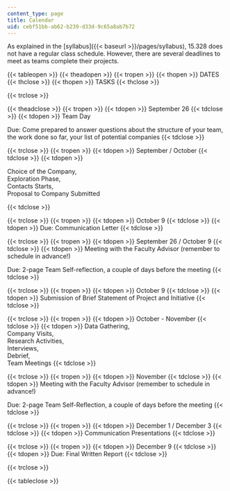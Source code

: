 ```yaml
---
content_type: page
title: Calendar
uid: cebf51bb-ab62-b239-d33d-9c65a8ab7b72
---
```


As explained in the [syllabus]({{< baseurl >}}/pages/syllabus), 15.328 does not have a regular class schedule. However, there are several deadlines to meet as teams complete their projects.

{{< tableopen >}}
{{< theadopen >}}
{{< tropen >}}
{{< thopen >}}
DATES
{{< thclose >}}
{{< thopen >}}
TASKS
{{< thclose >}}

{{< trclose >}}

{{< theadclose >}}
{{< tropen >}}
{{< tdopen >}}
September 26
{{< tdclose >}}
{{< tdopen >}}
Team Day  
  
Due: Come prepared to answer questions about the structure of your team, the work done so far, your list of potential companies
{{< tdclose >}}

{{< trclose >}}
{{< tropen >}}
{{< tdopen >}}
September / October
{{< tdclose >}}
{{< tdopen >}}


Choice of the Company,  
Exploration Phase,  
Contacts Starts,  
Proposal to Company Submitted


{{< tdclose >}}

{{< trclose >}}
{{< tropen >}}
{{< tdopen >}}
October 9
{{< tdclose >}}
{{< tdopen >}}
Due: Communication Letter
{{< tdclose >}}

{{< trclose >}}
{{< tropen >}}
{{< tdopen >}}
September 26 / October 9
{{< tdclose >}}
{{< tdopen >}}
Meeting with the Faculty Advisor (remember to schedule in advance!)  
  
Due: 2-page Team Self-reflection, a couple of days before the meeting
{{< tdclose >}}

{{< trclose >}}
{{< tropen >}}
{{< tdopen >}}
October 9
{{< tdclose >}}
{{< tdopen >}}
Submission of Brief Statement of Project and Initiative
{{< tdclose >}}

{{< trclose >}}
{{< tropen >}}
{{< tdopen >}}
October - November
{{< tdclose >}}
{{< tdopen >}}
Data Gathering,  
Company Visits,  
Research Activities,  
Interviews,  
Debrief,  
Team Meetings
{{< tdclose >}}

{{< trclose >}}
{{< tropen >}}
{{< tdopen >}}
November
{{< tdclose >}}
{{< tdopen >}}
Meeting with the Faculty Advisor (remember to schedule in advance!)  
  
Due: 2-page Team Self-Reflection, a couple of days before the meeting
{{< tdclose >}}

{{< trclose >}}
{{< tropen >}}
{{< tdopen >}}
December 1 / December 3
{{< tdclose >}}
{{< tdopen >}}
Communication Presentations
{{< tdclose >}}

{{< trclose >}}
{{< tropen >}}
{{< tdopen >}}
December 9
{{< tdclose >}}
{{< tdopen >}}
Due: Final Written Report
{{< tdclose >}}

{{< trclose >}}

{{< tableclose >}}